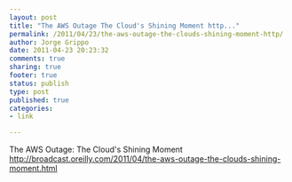 ```yaml
--- 
layout: post
title: "The AWS Outage The Cloud's Shining Moment http..."
permalink: /2011/04/23/the-aws-outage-the-clouds-shining-moment-http/
author: Jorge Grippo
date: 2011-04-23 20:23:32
comments: true
sharing: true
footer: true
status: publish
type: post
published: true
categories: 
- link

---
```

<!-- 194 -->
The AWS Outage: The Cloud's Shining Moment
http://broadcast.oreilly.com/2011/04/the-aws-outage-the-clouds-shining-moment.html

